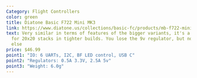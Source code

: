 ```yaml
---
Category: Flight Controllers
color: green
title: Diatone Basic F722 Mini MK3
link: https://www.diatone.us/collections/basic-fc/products/mb-f722-mini-mk3-fc
text: Very similar in terms of features of the bigger variants, it's a good FC
  for 20x20 stacks in tighter builds. You lose the 9v regulator, but not much
  else
price: $46.99
point1: "IO: 6 UARTs, I2C, BF LED control, USB C"
point2: "Regulators: 0.5A 3.3V, 2.5A 5v"
point3: "Weight: 6.0g"
---
```

